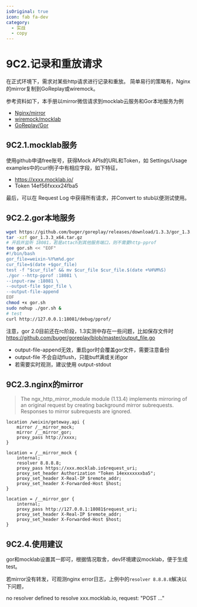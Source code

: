 ```yaml
---
isOriginal: true
icon: fab fa-dev
category:
  - 实战
  - copy
---
```


# 9C2.记录和重放请求

在正式环境下，需求对某些http请求进行记录和重放。
简单易行的策略有，Nginx的mirror复制到GoReplay或wiremock。

参考资料如下，本手册以mirror微信请求到mocklab云服务和Gor本地服务为例

* [Nginx/mirror](https://nginx.org/en/docs/http/ngx_http_mirror_module.html)
* [wiremock/mocklab](https://wiremock.org/)
* [GoReplay/Gor](https://github.com/buger/goreplay/wiki)

## 9C2.1.mocklab服务

使用github申请free账号，获得Mock APIs的URL和Token，如
Settings/Usage examples中的curl例子中有相应字段，如下特征，

* <https://xxxx.mocklab.io/>
* Token 14ef56fxxxx24fba5

最后，可以在 Request Log 中获得所有请求，并Convert to stub以便测试使用。

## 9C2.2.gor本地服务

```bash
wget https://github.com/buger/goreplay/releases/download/1.3.3/gor_1.3.3_x64.tar.gz
tar -xzf gor_1.3.3_x64.tar.gz
# 开启并监听 18081，若是attach到其他服务端口，则不需要http-pprof
tee gor.sh << "EOF"
#!/bin/bash
gor_file=weixin-%Y%m%d.gor
cur_file=$(date +$gor_file)
test -f "$cur_file" && mv $cur_file $cur_file.$(date +%H%M%S)
./gor --http-pprof :18081 \
--input-raw :18081 \
--output-file $gor_file \
--output-file-append
EOF
chmod +x gor.sh
sudo nohup ./gor.sh &
# test
curl http://127.0.0.1:18081/debug/pprof/
```
注意，gor 2.0目前还在rc阶段，1.3实测中存在一些问题，比如保存文件时
<https://github.com/buger/goreplay/blob/master/output_file.go>

* output-file-append无效，重启gor时会覆盖gor文件，需要注意备份
* output-file 不会自动flush，只能buff满或关闭gor
* 若需要实时观测，建议使用 output-stdout

## 9C2.3.nginx的mirror

> The ngx_http_mirror_module module (1.13.4) implements mirroring of
> an original request by creating background mirror subrequests.
> Responses to mirror subrequests are ignored.

```nginx
location /weixin/geteway.api {
    mirror /__mirror_mock;
    mirror /__mirror_gor;
    proxy_pass http://xxxx;
}

location = /__mirror_mock {
    internal;
    resolver 8.8.8.8;
    proxy_pass https://xxx.mocklab.io$request_uri;
    proxy_set_header Authorization "Token 14exxxxxxxba5";
    proxy_set_header X-Real-IP $remote_addr;
    proxy_set_header X-Forwarded-Host $host;
}

location = /__mirror_gor {
    internal;
    proxy_pass http://127.0.0.1:18081$request_uri;
    proxy_set_header X-Real-IP $remote_addr;
    proxy_set_header X-Forwarded-Host $host;
}
```

## 9C2.4.使用建议

gor和mocklab设置其一即可，根据情况取舍，dev环境建议mocklab，便于生成test。

若mirror没有转发，可观测nginx error日志，上例中的`resolver 8.8.8.8`解决以下问题，

no resolver defined to resolve xxx.mocklab.io, request: "POST ..."
